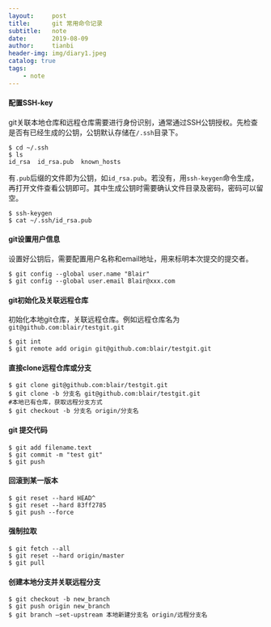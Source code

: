 ```yaml
---
layout:     post
title:      git 常用命令记录
subtitle:   note
date:       2019-08-09
author:     tianbi
header-img: img/diary1.jpeg
catalog: true
tags:
    - note
---
```

#### 配置SSH-key
git关联本地仓库和远程仓库需要进行身份识别，通常通过SSH公钥授权。先检查是否有已经生成的公钥，公钥默认存储在`/.ssh`目录下。
```shell
$ cd ~/.ssh
$ ls
id_rsa  id_rsa.pub  known_hosts
```
有`.pub`后缀的文件即为公钥，如`id_rsa.pub`。若没有，用`ssh-keygen`命令生成，再打开文件查看公钥即可。其中生成公钥时需要确认文件目录及密码，密码可以留空。
```shell
$ ssh-keygen
$ cat ~/.ssh/id_rsa.pub
```

#### git设置用户信息
设置好公钥后，需要配置用户名称和email地址，用来标明本次提交的提交者。
```git
$ git config --global user.name "Blair"
$ git config --global user.email Blair@xxx.com
```

#### git初始化及关联远程仓库
初始化本地git仓库，关联远程仓库。例如远程仓库名为`git@github.com:blair/testgit.git`
```git
$ git int
$ git remote add origin git@github.com:blair/testgit.git
```
#### 直接clone远程仓库或分支
```git
$ git clone git@github.com:blair/testgit.git
$ git clone -b 分支名 git@github.com:blair/testgit.git
#本地已有仓库，获取远程分支方式
$ git checkout -b 分支名 origin/分支名
```
#### git 提交代码
```git
$ git add filename.text
$ git commit -m "test git"
$ git push
```

#### 回滚到某一版本
```git
$ git reset --hard HEAD^
$ git reset --hard 83ff2785
$ git push --force
```

#### 强制拉取
```git
$ git fetch --all  
$ git reset --hard origin/master 
$ git pull
```

#### 创建本地分支并关联远程分支
```git
$ git checkout -b new_branch
$ git push origin new_branch
$ git branch –set-upstream 本地新建分支名 origin/远程分支名
```

